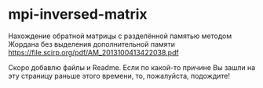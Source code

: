 # mpi-inversed-matrix
Нахождение обратной матрицы с разделённой памятью методом Жордана без выделения дополнительной памяти
https://file.scirp.org/pdf/AM_2013100413422038.pdf

Скоро добавлю файлы и Readme. Если по какой-то причине Вы зашли на эту страницу раньше этого времени, то, пожалуйста, подождите!
